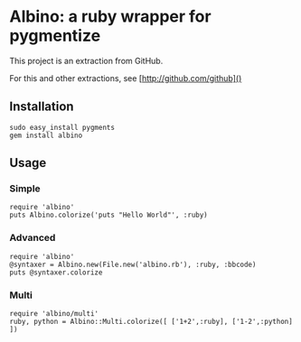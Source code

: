 # Albino: a ruby wrapper for pygmentize

This project is an extraction from GitHub.

For this and other extractions, see [http://github.com/github]()

## Installation

    sudo easy_install pygments
    gem install albino

## Usage

### Simple

    require 'albino'
    puts Albino.colorize('puts "Hello World"', :ruby)

### Advanced

    require 'albino'
    @syntaxer = Albino.new(File.new('albino.rb'), :ruby, :bbcode)
    puts @syntaxer.colorize

### Multi

    require 'albino/multi'
    ruby, python = Albino::Multi.colorize([ ['1+2',:ruby], ['1-2',:python] ])

